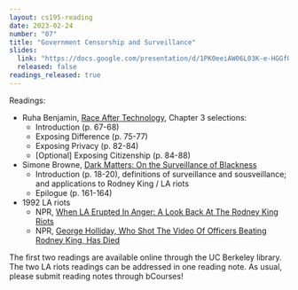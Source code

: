```yaml
---
layout: cs195-reading
date: 2023-02-24
number: "07"
title: "Government Censorship and Surveillance"
slides:
  link: "https://docs.google.com/presentation/d/1PK0eeiAW06L03K-e-HGGfQdSG_wcG4dfqI-yMFBNlpc/edit"
  released: false
readings_released: true
---
```


Readings:

- Ruha Benjamin, [Race After Technology](https://ebookcentral-proquest-com.libproxy.berkeley.edu/lib/berkeley-ebooks/detail.action?pq-origsite=primo&docID=5820427), Chapter 3 selections:
  - Introduction (p. 67-68)
  - Exposing Difference (p. 75-77)
  - Exposing Privacy (p. 82-84)
  - \[Optional\] Exposing Citizenship (p. 84-88)
- Simone Browne, [Dark Matters: On the Surveillance of Blackness](https://ebookcentral-proquest-com.libproxy.berkeley.edu/lib/berkeley-ebooks/detail.action?pq-origsite=primo&docID=2194890)
  - Introduction (p. 18-20), definitions of surveillance and sousveillance; and
    applications to Rodney King / LA riots
  - Epilogue (p. 161-164)
- 1992 LA riots
  - NPR, [When LA Erupted In Anger: A Look Back At The Rodney King Riots](https://www.npr.org/2017/04/26/524744989/when-la-erupted-in-anger-a-look-back-at-the-rodney-king-riots)
  - NPR, [George Holliday, Who Shot The Video Of Officers Beating Rodney King, Has Died](https://www.npr.org/2021/09/21/1039236256/george-holliday-who-shot-the-video-of-officers-beating-rodney-king-has-died)

The first two readings are available online through the UC Berkeley library.
The two LA riots readings can be addressed in one reading note. As usual,
please submit reading notes through bCourses!
